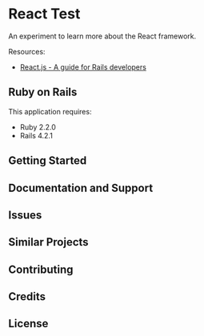 React Test
================
An experiment to learn more about the React framework.

Resources:
- [React.js - A guide for Rails developers](https://www.airpair.com/reactjs/posts/reactjs-a-guide-for-rails-developers?utm_source=rubyweekly&utm_medium=email)

Ruby on Rails
-------------

This application requires:

- Ruby 2.2.0
- Rails 4.2.1

Getting Started
---------------

Documentation and Support
-------------------------

Issues
-------------

Similar Projects
----------------

Contributing
------------

Credits
-------

License
-------
